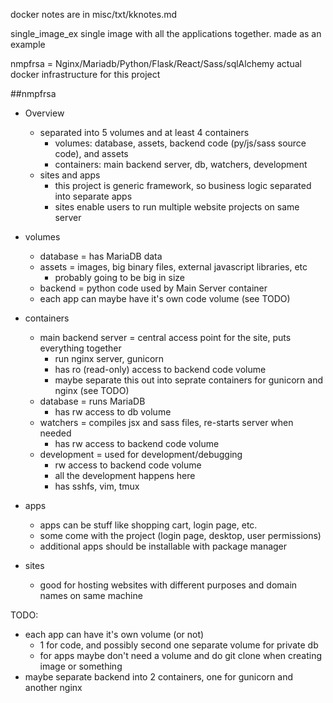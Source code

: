 
docker notes are in misc/txt/kknotes.md

single_image_ex
   single image with all the applications together. made as an example

nmpfrsa = Nginx/Mariadb/Python/Flask/React/Sass/sqlAlchemy
   actual docker infrastructure for this project

##nmpfrsa

- Overview
   - separated into 5 volumes and at least 4 containers
      - volumes: database, assets, backend code (py/js/sass source code), and assets
      - containers: main backend server, db, watchers, development
   - sites and apps
      - this project is generic framework, so business logic separated into separate apps
      - sites enable users to run multiple website projects on same server


- volumes
   - database = has MariaDB data
   - assets = images, big binary files, external javascript libraries, etc
      - probably going to be big in size
   - backend = python code used by Main Server container
   - each app can maybe have it's own code volume (see TODO)
- containers
   - main backend server = central access point for the site, puts everything together
      - run nginx server, gunicorn
      - has ro (read-only) access to backend code volume
      - maybe separate this out into seprate containers for gunicorn and nginx (see TODO)
   - database = runs MariaDB
      - has rw access to db volume
   - watchers = compiles jsx and sass files, re-starts server when needed
      - has rw access to backend code volume
   - development = used for development/debugging
      - rw access to backend code volume
      - all the development happens here
      - has sshfs, vim, tmux

- apps
   - apps can be stuff like shopping cart, login page, etc.
   - some come with the project (login page, desktop, user permissions)
   - additional apps should be installable with package manager

- sites
   - good for hosting websites with different purposes and domain names on same machine


TODO:
   - each app can have it's own volume (or not)
      - 1 for code, and possibly second one separate volume for private db
      - for apps maybe don't need a volume and do git clone when creating image or something
   - maybe separate backend into 2 containers, one for gunicorn and another nginx

